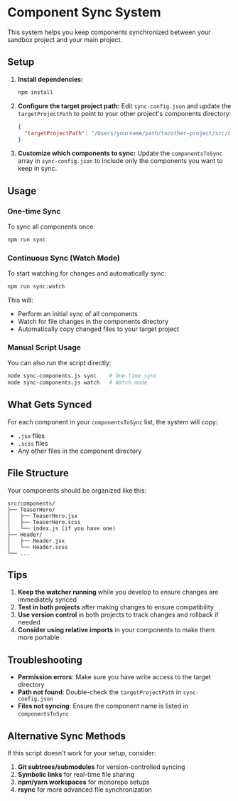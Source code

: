 # Component Sync System

This system helps you keep components synchronized between your sandbox project and your main project.

## Setup

1. **Install dependencies:**
   ```bash
   npm install
   ```

2. **Configure the target project path:**
   Edit `sync-config.json` and update the `targetProjectPath` to point to your other project's components directory:
   ```json
   {
     "targetProjectPath": "/Users/yourname/path/to/other-project/src/components"
   }
   ```

3. **Customize which components to sync:**
   Update the `componentsToSync` array in `sync-config.json` to include only the components you want to keep in sync.

## Usage

### One-time Sync
To sync all components once:
```bash
npm run sync
```

### Continuous Sync (Watch Mode)
To start watching for changes and automatically sync:
```bash
npm run sync:watch
```

This will:
- Perform an initial sync of all components
- Watch for file changes in the components directory
- Automatically copy changed files to your target project

### Manual Script Usage
You can also run the script directly:
```bash
node sync-components.js sync    # One-time sync
node sync-components.js watch   # Watch mode
```

## What Gets Synced

For each component in your `componentsToSync` list, the system will copy:
- `.jsx` files
- `.scss` files  
- Any other files in the component directory

## File Structure

Your components should be organized like this:
```
src/components/
├── TeaserHero/
│   ├── TeaserHero.jsx
│   ├── TeaserHero.scss
│   └── index.js (if you have one)
├── Header/
│   ├── Header.jsx
│   └── Header.scss
└── ...
```

## Tips

1. **Keep the watcher running** while you develop to ensure changes are immediately synced
2. **Test in both projects** after making changes to ensure compatibility
3. **Use version control** in both projects to track changes and rollback if needed
4. **Consider using relative imports** in your components to make them more portable

## Troubleshooting

- **Permission errors**: Make sure you have write access to the target directory
- **Path not found**: Double-check the `targetProjectPath` in `sync-config.json`
- **Files not syncing**: Ensure the component name is listed in `componentsToSync`

## Alternative Sync Methods

If this script doesn't work for your setup, consider:
1. **Git subtrees/submodules** for version-controlled syncing
2. **Symbolic links** for real-time file sharing
3. **npm/yarn workspaces** for monorepo setups
4. **rsync** for more advanced file synchronization 